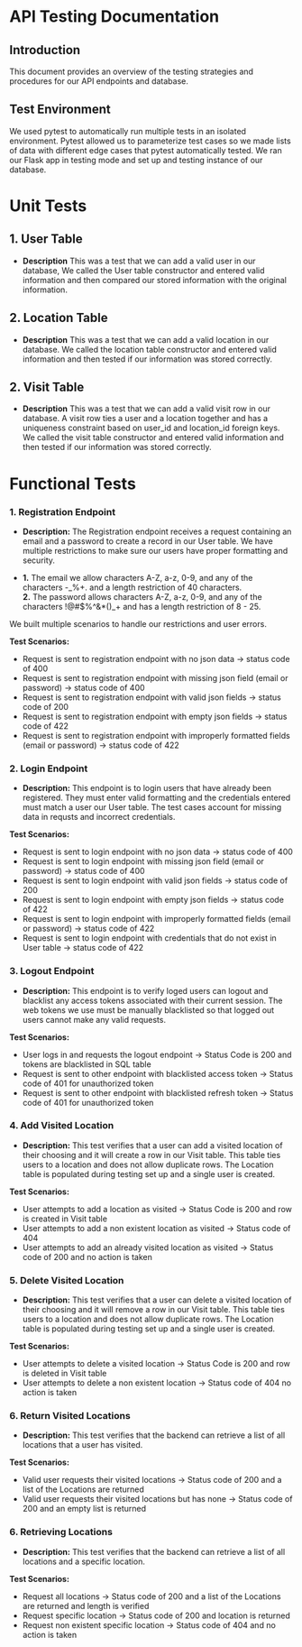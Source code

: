 # API Testing Documentation

## Introduction

This document provides an overview of the testing strategies and procedures for our API endpoints and database.


## Test Environment

We used pytest to automatically run multiple tests in an isolated environment. Pytest allowed us to parameterize test cases so we 
made lists of data with different edge cases that pytest automatically tested.
We ran our Flask app in testing mode and set up and testing instance of our database.


# Unit Tests

## 1. User Table

- **Description** This was a test that we can add a valid user in our database,
We called the User table constructor and entered valid information and then compared our stored information with the original information.

## 2. Location Table

- **Description** This was a test that we can add a valid location in our database.
We called the location table constructor and entered valid information and then tested if our information was stored correctly.

## 2. Visit Table

- **Description** This was a test that we can add a valid visit row in our database. A visit row ties a user and a location together and has a uniqueness constraint based on user_id and location_id foreign keys.
We called the visit table constructor and entered valid information and then tested if our information was stored correctly.

# Functional Tests

### 1. Registration Endpoint

- **Description:** The Registration endpoint receives a request containing an email and a password to create a record in our User table.
We have multiple restrictions to make sure our users have proper formatting and security.

- **1.** The email we allow characters A-Z, a-z, 0-9, and any of the characters -\_%+. and a length restriction of 40 characters.  
**2.** The password allows characters A-Z, a-z, 0-9, and any of the characters !@#$%^&*()\_+ and has a length restriction of 8 - 25.

We built multiple scenarios to handle our restrictions and user errors. 


 **Test Scenarios:**
- Request is sent to registration endpoint with no json data -> status code of 400
- Request is sent to registration endpoint with missing json field (email or password) -> status code of 400
- Request is sent to registration endpoint with valid json fields -> status code of 200
- Request is sent to registration endpoint with empty json fields -> status code of 422
- Request is sent to registration endpoint with improperly formatted fields (email or password) -> status code of 422


### 2. Login Endpoint

- **Description:** This endpoint is to login users that have already been registered.
They must enter valid formatting and the credentials entered must match a user our User table.
The test cases account for missing data in requsts and incorrect credentials.  

**Test Scenarios:**
- Request is sent to login endpoint with no json data -> status code of 400
- Request is sent to login endpoint with missing json field (email or password) -> status code of 400
- Request is sent to login endpoint with valid json fields -> status code of 200
- Request is sent to login endpoint with empty json fields -> status code of 422
- Request is sent to login endpoint with improperly formatted fields (email or password) -> status code of 422
- Request is sent to login endpoint with credentials that do not exist in User table -> status code of 422


### 3. Logout Endpoint

- **Description:** This endpoint is to verify loged users can logout and blacklist any access tokens associated with their current session.
The web tokens we use must be manually blacklisted so that logged out users cannot make any valid requests.

**Test Scenarios:**
- User logs in and requests the logout endpoint -> Status Code is 200 and tokens are blacklisted in SQL table
- Request is sent to other endpoint with blacklisted access token -> Status code of 401 for unauthorized token
- Request is sent to other endpoint with blacklisted refresh token -> Status code of 401 for unauthorized token

### 4. Add Visited Location

- **Description:** This test verifies that a user can add a visited location of their choosing and it will create
a row in our Visit table. This table ties users to a location and does not allow duplicate rows. The Location table
is populated during testing set up and a single user is created.

**Test Scenarios:**
- User attempts to add a location as visited -> Status Code is 200 and row is created in Visit table
- User attempts to add a non existent location as visited -> Status code of 404
- User attempts to add an already visited location as visited -> Status code of 200 and no action is taken

### 5. Delete Visited Location

- **Description:** This test verifies that a user can delete a visited location of their choosing and it will remove
a row in our Visit table. This table ties users to a location and does not allow duplicate rows. The Location table
is populated during testing set up and a single user is created.

**Test Scenarios:**
- User attempts to delete a visited location -> Status Code is 200 and row is deleted in Visit table
- User attempts to delete a non existent location -> Status code of 404 no action is taken

### 6. Return Visited Locations

- **Description:** This test verifies that the backend can retrieve a list of all locations that a user has visited.

**Test Scenarios:**
- Valid user requests their visited locations -> Status code of 200 and a list of the Locations are returned
- Valid user requests their visited locations but has none -> Status code of 200 and an empty list is returned

### 6. Retrieving Locations

- **Description:** This test verifies that the backend can retrieve a list of all locations and a specific location.

**Test Scenarios:**
- Request all locations -> Status code of 200 and a list of the Locations are returned and length is verified
- Request specific location -> Status code of 200 and location is returned
- Request non existent specific location -> Status code of 404 and no action is taken


 


